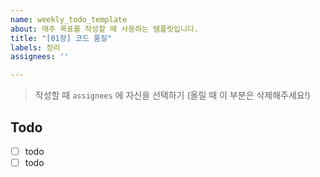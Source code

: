 ```yaml
---
name: weekly_todo_template
about: 매주 목표를 작성할 때 사용하는 템플릿입니다.
title: "[01장] 코드 품질"
labels: 정리
assignees: ''

---
```


> 작성할 때 `assignees` 에 자신을 선택하기 (올릴 때 이 부분은 삭제해주세요!)

## Todo
- [ ] todo
- [ ] todo
